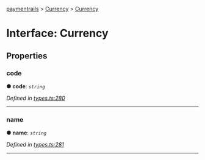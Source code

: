 [paymentrails](../README.md) > [Currency](../modules/currency.md) > [Currency](../interfaces/currency.currency-1.md)



# Interface: Currency


## Properties
<a id="code"></a>

###  code

**●  code**:  *`string`* 

*Defined in [types.ts:280](https://github.com/PaymentRails/javascript-sdk/blob/9b4ee77/lib/types.ts#L280)*





___

<a id="name"></a>

###  name

**●  name**:  *`string`* 

*Defined in [types.ts:281](https://github.com/PaymentRails/javascript-sdk/blob/9b4ee77/lib/types.ts#L281)*





___


